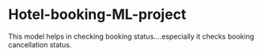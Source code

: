 # Hotel-booking-ML-project
This model helps in checking booking status....especially it checks booking cancellation status.
